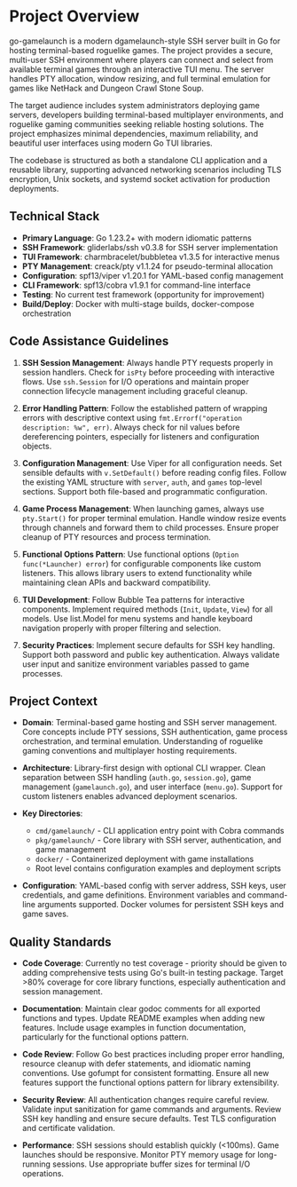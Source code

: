# Project Overview

go-gamelaunch is a modern dgamelaunch-style SSH server built in Go for hosting terminal-based roguelike games. The project provides a secure, multi-user SSH environment where players can connect and select from available terminal games through an interactive TUI menu. The server handles PTY allocation, window resizing, and full terminal emulation for games like NetHack and Dungeon Crawl Stone Soup.

The target audience includes system administrators deploying game servers, developers building terminal-based multiplayer environments, and roguelike gaming communities seeking reliable hosting solutions. The project emphasizes minimal dependencies, maximum reliability, and beautiful user interfaces using modern Go TUI libraries.

The codebase is structured as both a standalone CLI application and a reusable library, supporting advanced networking scenarios including TLS encryption, Unix sockets, and systemd socket activation for production deployments.

## Technical Stack

- **Primary Language**: Go 1.23.2+ with modern idiomatic patterns
- **SSH Framework**: gliderlabs/ssh v0.3.8 for SSH server implementation
- **TUI Framework**: charmbracelet/bubbletea v1.3.5 for interactive menus
- **PTY Management**: creack/pty v1.1.24 for pseudo-terminal allocation
- **Configuration**: spf13/viper v1.20.1 for YAML-based config management
- **CLI Framework**: spf13/cobra v1.9.1 for command-line interface
- **Testing**: No current test framework (opportunity for improvement)
- **Build/Deploy**: Docker with multi-stage builds, docker-compose orchestration

## Code Assistance Guidelines

1. **SSH Session Management**: Always handle PTY requests properly in session handlers. Check for `isPty` before proceeding with interactive flows. Use `ssh.Session` for I/O operations and maintain proper connection lifecycle management including graceful cleanup.

2. **Error Handling Pattern**: Follow the established pattern of wrapping errors with descriptive context using `fmt.Errorf("operation description: %w", err)`. Always check for nil values before dereferencing pointers, especially for listeners and configuration objects.

3. **Configuration Management**: Use Viper for all configuration needs. Set sensible defaults with `v.SetDefault()` before reading config files. Follow the existing YAML structure with `server`, `auth`, and `games` top-level sections. Support both file-based and programmatic configuration.

4. **Game Process Management**: When launching games, always use `pty.Start()` for proper terminal emulation. Handle window resize events through channels and forward them to child processes. Ensure proper cleanup of PTY resources and process termination.

5. **Functional Options Pattern**: Use functional options (`Option func(*Launcher) error`) for configurable components like custom listeners. This allows library users to extend functionality while maintaining clean APIs and backward compatibility.

6. **TUI Development**: Follow Bubble Tea patterns for interactive components. Implement required methods (`Init`, `Update`, `View`) for all models. Use list.Model for menu systems and handle keyboard navigation properly with proper filtering and selection.

7. **Security Practices**: Implement secure defaults for SSH key handling. Support both password and public key authentication. Always validate user input and sanitize environment variables passed to game processes.

## Project Context

- **Domain**: Terminal-based game hosting and SSH server management. Core concepts include PTY sessions, SSH authentication, game process orchestration, and terminal emulation. Understanding of roguelike gaming conventions and multiplayer hosting requirements.

- **Architecture**: Library-first design with optional CLI wrapper. Clean separation between SSH handling (`auth.go`, `session.go`), game management (`gamelaunch.go`), and user interface (`menu.go`). Support for custom listeners enables advanced deployment scenarios.

- **Key Directories**: 
  - `cmd/gamelaunch/` - CLI application entry point with Cobra commands
  - `pkg/gamelaunch/` - Core library with SSH server, authentication, and game management
  - `docker/` - Containerized deployment with game installations
  - Root level contains configuration examples and deployment scripts

- **Configuration**: YAML-based config with server address, SSH keys, user credentials, and game definitions. Environment variables and command-line arguments supported. Docker volumes for persistent SSH keys and game saves.

## Quality Standards

- **Code Coverage**: Currently no test coverage - priority should be given to adding comprehensive tests using Go's built-in testing package. Target >80% coverage for core library functions, especially authentication and session management.

- **Documentation**: Maintain clear godoc comments for all exported functions and types. Update README examples when adding new features. Include usage examples in function documentation, particularly for the functional options pattern.

- **Code Review**: Follow Go best practices including proper error handling, resource cleanup with defer statements, and idiomatic naming conventions. Use gofumpt for consistent formatting. Ensure all new features support the functional options pattern for library extensibility.

- **Security Review**: All authentication changes require careful review. Validate input sanitization for game commands and arguments. Review SSH key handling and ensure secure defaults. Test TLS configuration and certificate validation.

- **Performance**: SSH sessions should establish quickly (<100ms). Game launches should be responsive. Monitor PTY memory usage for long-running sessions. Use appropriate buffer sizes for terminal I/O operations.
